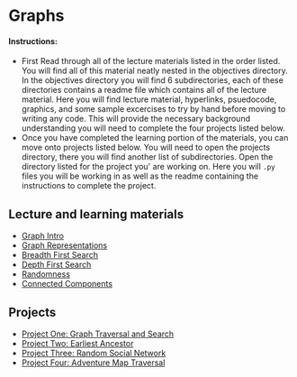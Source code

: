 # Graphs
#### Instructions:
- First Read through all of the lecture materials listed in the order listed. You will find all of this material neatly nested in the objectives directory. In the objectives directory you will find 6 subdirectories, each of these directories contains a readme file which contains all of the lecture material. Here you will find lecture material, hyperlinks, psuedocode, graphics, and some sample excercises to try by hand before moving to writing any code. This will provide the necessary background understanding you will need to complete the four projects listed below.
- Once you have completed the learning portion of the materials, you can move onto projects listed below. You will need to open the projects directory, there you will find another list of subdirectories. Open the directory listed for the project you' are working on. Here you will `.py` files you will be working in as well as the readme containing the instructions to complete the project.
## Lecture and learning materials 
*  [Graph Intro](objectives/graph-intro/README.pdf)
*  [Graph Representations](objectives/graph-representations/README.pdf)
*  [Breadth First Search](objectives/breadth-first-search/README.pdf)
*  [Depth First Search](objectives/depth-first-search/README.pdf)
*  [Randomness](objectives/randomness/README.pdf)
*  [Connected Components](objectives/connected-components/README.pdf)

## Projects
*  [Project One: Graph Traversal and Search](projects/graph/README.pdf)
*  [Project Two: Earliest Ancestor](projects/ancestor/README.pdf)
*  [Project Three: Random Social Network](projects/social/README.pdf)
*  [Project Four: Adventure Map Traversal](projects/adventure/README.pdf)
